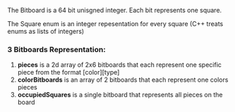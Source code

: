 The Bitboard is a 64 bit unisgned integer. Each bit represents one square.

The Square enum is an integer repesentation for every square (C++ treats enums as lists of integers)


### 3 Bitboards Representation:

1. **pieces** is a 2d array of 2x6 bitboards that each represent one specific piece from the format [color][type]
2. **colorBitboards** is an array of 2 bitboards that each represent one colors pieces
3. **occupiedSquares** is a single bitboard that represents all pieces on the board
